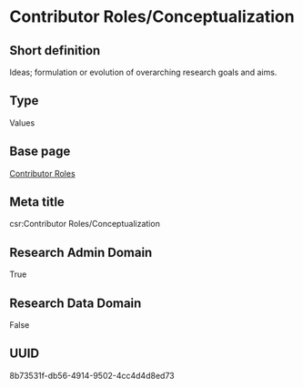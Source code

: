# Contributor Roles/Conceptualization
## Short definition
Ideas; formulation or evolution of overarching research goals and aims.
## Type
Values
## Base page
[Contributor Roles](../../Objects/Contributor%20Roles.md)
## Meta title
csr:Contributor Roles/Conceptualization
## Research Admin Domain
True
## Research Data Domain
False
## UUID
8b73531f-db56-4914-9502-4cc4d4d8ed73
